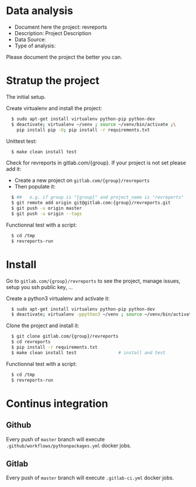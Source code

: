 # Data analysis
- Document here the project: revreports
- Description: Project Description
- Data Source:
- Type of analysis:

Please document the project the better you can.

# Stratup the project

The initial setup.

Create virtualenv and install the project:
```bash
  $ sudo apt-get install virtualenv python-pip python-dev
  $ deactivate; virtualenv ~/venv ; source ~/venv/bin/activate ;\
    pip install pip -U; pip install -r requirements.txt
```

Unittest test:
```bash
  $ make clean install test
```

Check for revreports in gitlab.com/{group}.
If your project is not set please add it:

- Create a new project on `gitlab.com/{group}/revreports`
- Then populate it:

```bash
  $ ##   e.g. if group is "{group}" and project_name is "revreports"
  $ git remote add origin git@gitlab.com:{group}/revreports.git
  $ git push -u origin master
  $ git push -u origin --tags
```

Functionnal test with a script:
```bash
  $ cd /tmp
  $ revreports-run
```
# Install
Go to `gitlab.com/{group}/revreports` to see the project, manage issues,
setup you ssh public key, ...

Create a python3 virtualenv and activate it:
```bash
  $ sudo apt-get install virtualenv python-pip python-dev
  $ deactivate; virtualenv -ppython3 ~/venv ; source ~/venv/bin/activate
```

Clone the project and install it:
```bash
  $ git clone gitlab.com/{group}/revreports
  $ cd revreports
  $ pip install -r requirements.txt
  $ make clean install test                # install and test
```
Functionnal test with a script:
```bash
  $ cd /tmp
  $ revreports-run
``` 

# Continus integration
## Github 
Every push of `master` branch will execute `.github/workflows/pythonpackages.yml` docker jobs.
## Gitlab
Every push of `master` branch will execute `.gitlab-ci.yml` docker jobs.
